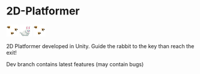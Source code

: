 # 2D-Platformer

![alt text](https://github.com/fahdHussain/2D-Platformer/blob/dev/Assets/Sprites/Enemies/bee_1.gif)
![alt text](https://github.com/fahdHussain/2D-Platformer/blob/dev/Assets/Sprites/Player/bunny.gif)
![alt text](https://github.com/fahdHussain/2D-Platformer/blob/dev/Assets/Sprites/Enemies/bee_1.gif)

2D Platformer developed in Unity. Guide the rabbit to the key than reach the exit!

Dev branch contains latest features (may contain bugs)
